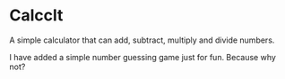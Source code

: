 # Calcclt

A simple calculator that can add, subtract, multiply and divide numbers.

I have added a simple number guessing game just for fun.
Because why not?
